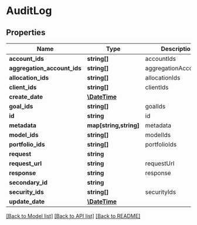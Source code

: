 # AuditLog

## Properties
Name | Type | Description | Notes
------------ | ------------- | ------------- | -------------
**account_ids** | **string[]** | accountIds | [optional] 
**aggregation_account_ids** | **string[]** | aggregationAccountIds | [optional] 
**allocation_ids** | **string[]** | allocationIds | [optional] 
**client_ids** | **string[]** | clientIds | [optional] 
**create_date** | [**\DateTime**](\DateTime.md) |  | [optional] 
**goal_ids** | **string[]** | goalIds | [optional] 
**id** | **string** | id | [optional] 
**metadata** | **map[string,string]** | metadata | [optional] 
**model_ids** | **string[]** | modelIds | [optional] 
**portfolio_ids** | **string[]** | portfolioIds | [optional] 
**request** | **string** |  | [optional] 
**request_url** | **string** | requestUrl | 
**response** | **string** | response | 
**secondary_id** | **string** |  | [optional] 
**security_ids** | **string[]** | securityIds | [optional] 
**update_date** | [**\DateTime**](\DateTime.md) |  | [optional] 

[[Back to Model list]](../README.md#documentation-for-models) [[Back to API list]](../README.md#documentation-for-api-endpoints) [[Back to README]](../README.md)


